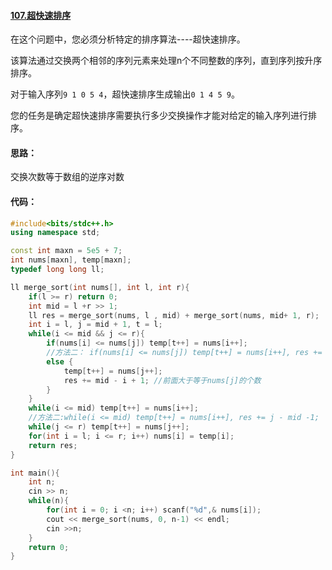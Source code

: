  #### [107.超快速排序](https://www.acwing.com/problem/content/109/)

在这个问题中，您必须分析特定的排序算法----超快速排序。

该算法通过交换两个相邻的序列元素来处理n个不同整数的序列，直到序列按升序排序。

对于输入序列`9 1 0 5 4`，超快速排序生成输出`0 1 4 5 9`。

您的任务是确定超快速排序需要执行多少交换操作才能对给定的输入序列进行排序。

#### 思路：

交换次数等于数组的逆序对数

#### 代码：

```cpp
#include<bits/stdc++.h>
using namespace std;

const int maxn = 5e5 + 7;
int nums[maxn], temp[maxn];
typedef long long ll;

ll merge_sort(int nums[], int l, int r){
    if(l >= r) return 0;
    int mid = l +r >> 1;
    ll res = merge_sort(nums, l , mid) + merge_sort(nums, mid+ 1, r);
    int i = l, j = mid + 1, t = l;
    while(i <= mid && j <= r){
        if(nums[i] <= nums[j]) temp[t++] = nums[i++];
        //方法二： if(nums[i] <= nums[j]) temp[t++] = nums[i++], res += j - mid -1;
        else {
            temp[t++] = nums[j++];
            res += mid - i + 1; //前面大于等于nums[j]的个数
        }
    }
    while(i <= mid) temp[t++] = nums[i++];
    //方法二:while(i <= mid) temp[t++] = nums[i++], res += j - mid -1;
    while(j <= r) temp[t++] = nums[j++];
    for(int i = l; i <= r; i++) nums[i] = temp[i];
    return res;
}

int main(){
    int n;
    cin >> n;
    while(n){
        for(int i = 0; i <n; i++) scanf("%d",& nums[i]);
        cout << merge_sort(nums, 0, n-1) << endl;
        cin >>n;
    }
    return 0;
}
```

